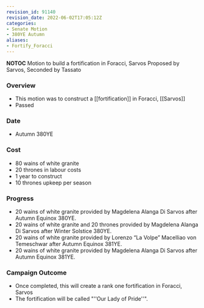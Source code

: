 ```yaml
---
revision_id: 91140
revision_date: 2022-06-02T17:05:12Z
categories:
- Senate Motion
- 380YE Autumn
aliases:
- Fortify_Foracci
---
```



__NOTOC__
Motion to build a fortification in Foracci, Sarvos
Proposed by Sarvos, Seconded by Tassato

### Overview
* This motion was to construct a [[fortification]] in Foracci, [[Sarvos]]
* Passed

### Date
* Autumn 380YE

### Cost
* 80 wains of white granite
* 20 thrones in labour costs
* 1 year to construct
* 10 thrones upkeep per season

### Progress
* 20 wains of white granite provided by Magdelena Alanga Di Sarvos after Autumn Equinox 380YE.
* 20 wains of white granite and 20 thrones provided by Magdelena Alanga Di Sarvos after Winter Solstice 380YE.
* 20 wains of white granite provided by Lorenzo “La Volpe” Macelliao von Temeschwar after Autumn Equinox 381YE.
* 20 wains of white granite provided by Magdelena Alanga Di Sarvos after Autumn Equinox 381YE.

### Campaign Outcome
* Once completed, this will create a rank one fortification in Foracci, Sarvos
* The fortification will be called "''Our Lady of Pride''".